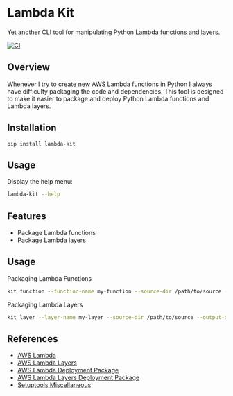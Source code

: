 # Lambda Kit

Yet another CLI tool for manipulating Python Lambda functions and layers.

[![CI](https://github.com/ocrosby/lambda-kit/actions/workflows/ci.yml/badge.svg)](https://github.com/ocrosby/lambda-kit/actions/workflows/ci.yml)

## Overview

Whenever I try to create new AWS Lambda functions in Python I always have difficulty packaging the code 
and dependencies. This tool is designed to make it easier to package and deploy Python Lambda functions and Lambda 
layers.

## Installation

```shell
pip install lambda-kit
```

## Usage

Display the help menu:

```bash
lambda-kit --help
```

## Features

- Package Lambda functions
- Package Lambda layers

## Usage

Packaging Lambda Functions

```bash
kit function --function-name my-function --source-dir /path/to/source --output-dir /path/to/output
```

Packaging Lambda Layers

```bash
kit layer --layer-name my-layer --source-dir /path/to/source --output-dir /path/to/output
```

## References

- [AWS Lambda](https://aws.amazon.com/lambda/)
- [AWS Lambda Layers](https://docs.aws.amazon.com/lambda/latest/dg/configuration-layers.html)
- [AWS Lambda Deployment Package](https://docs.aws.amazon.com/lambda/latest/dg/python-package.html)
- [AWS Lambda Layers Deployment Package](https://docs.aws.amazon.com/lambda/latest/dg/configuration-layers.html)
- [Setuptools Miscellaneous](https://setuptools.pypa.io/en/latest/userguide/miscellaneous.html)